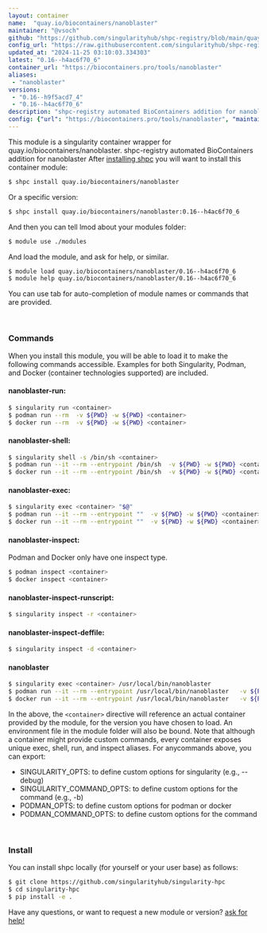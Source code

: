 ```yaml
---
layout: container
name:  "quay.io/biocontainers/nanoblaster"
maintainer: "@vsoch"
github: "https://github.com/singularityhub/shpc-registry/blob/main/quay.io/biocontainers/nanoblaster/container.yaml"
config_url: "https://raw.githubusercontent.com/singularityhub/shpc-registry/main/quay.io/biocontainers/nanoblaster/container.yaml"
updated_at: "2024-11-25 03:10:03.334303"
latest: "0.16--h4ac6f70_6"
container_url: "https://biocontainers.pro/tools/nanoblaster"
aliases:
 - "nanoblaster"
versions:
 - "0.16--h9f5acd7_4"
 - "0.16--h4ac6f70_6"
description: "shpc-registry automated BioContainers addition for nanoblaster"
config: {"url": "https://biocontainers.pro/tools/nanoblaster", "maintainer": "@vsoch", "description": "shpc-registry automated BioContainers addition for nanoblaster", "latest": {"0.16--h4ac6f70_6": "sha256:6632cc7f9598e16fbf6710b39cc564d7fbdeb7d24d825f0631f81f4054386610"}, "tags": {"0.16--h9f5acd7_4": "sha256:73ee53ad59067f97d64f82bcca43fa0906f68e57342a695e4d7b708bdef99424", "0.16--h4ac6f70_6": "sha256:6632cc7f9598e16fbf6710b39cc564d7fbdeb7d24d825f0631f81f4054386610"}, "docker": "quay.io/biocontainers/nanoblaster", "aliases": {"nanoblaster": "/usr/local/bin/nanoblaster"}}
---
```


This module is a singularity container wrapper for quay.io/biocontainers/nanoblaster.
shpc-registry automated BioContainers addition for nanoblaster
After [installing shpc](#install) you will want to install this container module:


```bash
$ shpc install quay.io/biocontainers/nanoblaster
```

Or a specific version:

```bash
$ shpc install quay.io/biocontainers/nanoblaster:0.16--h4ac6f70_6
```

And then you can tell lmod about your modules folder:

```bash
$ module use ./modules
```

And load the module, and ask for help, or similar.

```bash
$ module load quay.io/biocontainers/nanoblaster/0.16--h4ac6f70_6
$ module help quay.io/biocontainers/nanoblaster/0.16--h4ac6f70_6
```

You can use tab for auto-completion of module names or commands that are provided.

<br>

### Commands

When you install this module, you will be able to load it to make the following commands accessible.
Examples for both Singularity, Podman, and Docker (container technologies supported) are included.

#### nanoblaster-run:

```bash
$ singularity run <container>
$ podman run --rm  -v ${PWD} -w ${PWD} <container>
$ docker run --rm  -v ${PWD} -w ${PWD} <container>
```

#### nanoblaster-shell:

```bash
$ singularity shell -s /bin/sh <container>
$ podman run --it --rm --entrypoint /bin/sh  -v ${PWD} -w ${PWD} <container>
$ docker run --it --rm --entrypoint /bin/sh  -v ${PWD} -w ${PWD} <container>
```

#### nanoblaster-exec:

```bash
$ singularity exec <container> "$@"
$ podman run --it --rm --entrypoint ""  -v ${PWD} -w ${PWD} <container> "$@"
$ docker run --it --rm --entrypoint ""  -v ${PWD} -w ${PWD} <container> "$@"
```

#### nanoblaster-inspect:

Podman and Docker only have one inspect type.

```bash
$ podman inspect <container>
$ docker inspect <container>
```

#### nanoblaster-inspect-runscript:

```bash
$ singularity inspect -r <container>
```

#### nanoblaster-inspect-deffile:

```bash
$ singularity inspect -d <container>
```


#### nanoblaster

```bash
$ singularity exec <container> /usr/local/bin/nanoblaster
$ podman run --it --rm --entrypoint /usr/local/bin/nanoblaster   -v ${PWD} -w ${PWD} <container> -c " $@"
$ docker run --it --rm --entrypoint /usr/local/bin/nanoblaster   -v ${PWD} -w ${PWD} <container> -c " $@"
```



In the above, the `<container>` directive will reference an actual container provided
by the module, for the version you have chosen to load. An environment file in the
module folder will also be bound. Note that although a container
might provide custom commands, every container exposes unique exec, shell, run, and
inspect aliases. For anycommands above, you can export:

 - SINGULARITY_OPTS: to define custom options for singularity (e.g., --debug)
 - SINGULARITY_COMMAND_OPTS: to define custom options for the command (e.g., -b)
 - PODMAN_OPTS: to define custom options for podman or docker
 - PODMAN_COMMAND_OPTS: to define custom options for the command

<br>

### Install

You can install shpc locally (for yourself or your user base) as follows:

```bash
$ git clone https://github.com/singularityhub/singularity-hpc
$ cd singularity-hpc
$ pip install -e .
```

Have any questions, or want to request a new module or version? [ask for help!](https://github.com/singularityhub/singularity-hpc/issues)